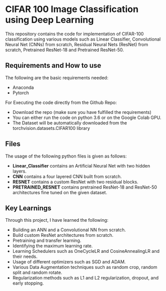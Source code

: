# CIFAR 100 Image Classification using Deep Learning
This repository contains the code for implementation of CIFAR-100 classification using various models such as Linear Classifier, Convolutional Neural Net (CNNs) from scratch, Residual Neural Nets (ResNet) from scratch, Pretrained ResNet-18 and Pretrained ResNet-50. 

## Requirements and How to use
The following are the basic requirements needed:
* Anaconda
* Pytorch <br>

For Executing the code directly from the Github Repo:
* Download the repo (make sure you have fulfilled the requirements)
* You can either run the code on python 3.6 or on the Google Colab GPU.
* The Dataset will be automatically downloaded from the torchvision.datasets.CIFAR100 library
  
## Files
The usage of the following python files is given as follows:
* **Linear_Classifier** contains an Artificial Neural Net with two hidden layers. 
* **CNN** contains a four layered CNN built from scratch.
* **RESNET** contains a custom ResNet with two residual blocks.
* **PRETRAINED_RESNET** contains pretrained ResNet-18 and ResNet-50 architectures fine tuned on the given dataset.

## Key Learnings
Through this project, I have learned the following:
* Building an ANN and a Convolutional NN from scratch.
* Build custom ResNet architectures from scratch.
* Pretraining and transfer learning.
* Identifying the maximum learning rate.
* Learning Schedulers such as OneCycleLR and CosineAnnealingLR and their needs.
* Usage of different optimizers such as SGD and ADAM.
* Various Data Augmentation techniques such as random crop, random split and random rotate.
* Regularization methods such as L1 and L2 regularization, dropout, and early stopping.
